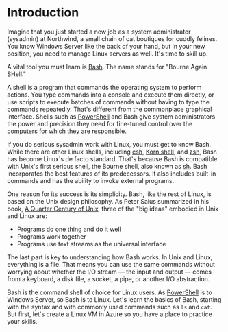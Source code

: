# Introduction

Imagine that you just started a new job as a system administrator (sysadmin) at Northwind, a small chain of cat boutiques for cuddly felines. You know Windows Server like the back of your hand, but in your new position, you need to manage Linux servers as well. It's time to skill up.

A vital tool you must learn is [Bash](https://en.wikipedia.org/wiki/Bash_(Unix_shell)). The name stands for "Bourne Again SHell." 

A shell is a program that commands the operating system to perform actions. You type commands into a console and execute them directly, or use scripts to execute batches of commands without having to type the commands repeatedly. That's different from the commonplace graphical interface. Shells such as [PowerShell](https://docs.microsoft.com/en-us/powershell/scripting/overview?view=powershell-6) and Bash give system administrators the power and precision they need for fine-tuned control over the computers for which they are responsible. 

If you do serious sysadmin work with Linux, you must get to know Bash. While there are other Linux shells, including [csh](https://en.wikipedia.org/wiki/C_shell), [Korn shell](https://en.wikipedia.org/wiki/KornShell), and [zsh](https://en.wikipedia.org/wiki/Z_shell), Bash has become Linux's de facto standard. That's because Bash is compatible with Unix's first serious shell, the Bourne shell, also known as [sh](https://en.wikipedia.org/wiki/Bourne_shell). Bash incorporates the best features of its predecessors. It also includes built-in commands and has the ability to invoke external programs.

One reason for its success is its simplicity. Bash, like the rest of Linux, is based on the Unix design philosophy. As Peter Salus summarized in his book, [A Quarter Century of Unix](https://www.amazon.com/Quarter-Century-UNIX-Peter-Salus/dp/0201547775/ref=sr_1_1), three of the "big ideas" embodied in Unix and Linux are:
- Programs do one thing and do it well
- Programs work together
- Programs use text streams as the universal interface

The last part is key to understanding how Bash works. In Unix and Linux, everything is a file. That means you can use the same commands without worrying about whether the I/O stream — the input and output — comes from a keyboard, a disk file, a socket, a pipe, or another I/O abstraction.

Bash is the command shell of choice for Linux users. As [PowerShell](https://docs.microsoft.com/en-us/powershell/scripting/overview?view=powershell-6) is to Windows Server, so Bash is to Linux. Let's learn the basics of Bash, starting with the syntax and with commonly used commands such as `ls` and `cat`. But first, let's create a Linux VM in Azure so you have a place to practice your skills.